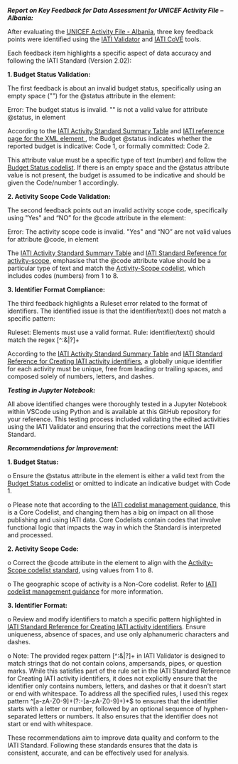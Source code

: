 ***Report on Key Feedback for Data Assessment for UNICEF Activity File – Albania:***

After evaluating the [UNICEF Activity File - Albania](https://iatiregistry.org/dataset/unicef-albania), three key feedback points were identified using the [IATI Validator](https://validator.iatistandard.org/report/unicef-albania) and [IATI CoVE](https://iati.cove.opendataservices.coop/) tools.

Each feedback item highlights a specific aspect of data accuracy and following the IATI Standard (Version 2.02):



**1. Budget Status Validation:**


The first feedback is about an invalid budget status, specifically using an empty space ("") for the @status attribute in the <budget> element:

Error: The budget status is invalid.
"" is not a valid value for attribute @status, in element <budget>


According to the [IATI Activity Standard Summary Table](https://iatistandard.org/en/iati-standard/202/activity-standard/summary-table/) and [IATI reference page for the XML element <budget>](https://iatistandard.org/en/iati-standard/202/activity-standard/iati-activities/iati-activity/budget/#iati-activities-iati-activity-budget-status), the Budget @status indicates whether the reported budget is indicative: Code 1, or formally committed: Code 2.

This attribute value must be a specific type of text (number) and follow the [Budget Status codelist](https://iatistandard.org/en/iati-standard/202/codelists/budgetstatus/).
If there is an empty space and the @status attribute value is not present, the budget is assumed to be indicative and should be given the Code/number 1 accordingly.

**2. Activity Scope Code Validation:**

The second feedback points out an invalid activity scope code, specifically using "Yes" and “NO” for the @code attribute in the <activity-scope> element:

Error: The activity scope code is invalid.
"Yes" and “NO” are not valid values for attribute @code, in element <activity-scope>

The [IATI Activity Standard Summary Table](https://iatistandard.org/en/iati-standard/202/activity-standard/summary-table/) and [IATI Standard Reference for activity-scope](https://iatistandard.org/en/iati-standard/202/activity-standard/iati-activities/iati-activity/activity-scope/#iati-activities-iati-activity-activity-scope-code), emphasise that the @code attribute value should be a particular type of text and match the [Activity-Scope codelist](https://iatistandard.org/en/iati-standard/202/codelists/activityscope/), which includes codes (numbers) from 1 to 8.

**3. Identifier Format Compliance:**

The third feedback highlights a Ruleset error related to the format of identifiers. The identified issue is that the identifier/text() does not match a specific pattern:

Ruleset: Elements must use a valid format.
Rule: identifier/text() should match the regex [^\:\&\|\?]+

According to the [IATI Activity Standard Summary Table](https://iatistandard.org/en/iati-standard/202/activity-standard/summary-table/) and [IATI Standard Reference for Creating IATI activity identifiers](https://iatistandard.org/en/guidance/standard-overview/preparing-your-data/activity-information/creating-iati-identifiers/), a globally unique identifier for each activity must be unique, free from leading or trailing spaces, and composed solely of numbers, letters, and dashes.

***Testing in Jupyter Notebook:***

All above identified changes were thoroughly tested in a Jupyter Notebook within VSCode using Python and is available at this GitHub repository for your reference. This testing process included validating the edited activities using the IATI Validator and ensuring that the corrections meet the IATI Standard.

***Recommendations for Improvement:***

**1. Budget Status:**

o Ensure the @status attribute in the <budget> element is either a valid text from the [Budget Status codelist](https://iatistandard.org/en/iati-standard/202/codelists/budgetstatus/) or omitted to indicate an indicative budget with Code 1.

o Please note that according to the [IATI codelist management guidance](https://iatistandard.org/en/iati-standard/upgrades/how-we-manage-the-standard/codelist-management/#:~:text=Core%20Codelists%20contain%20codes%20that,publishing%20and%20using%20IATI%20data.), this is a Core Codelist, and changing them has a big on impact on all those publishing and using IATI data. Core Codelists contain codes that involve functional logic that impacts the way in which the Standard is interpreted and processed.

**2. Activity Scope Code:**

o Correct the @code attribute in the <activity-scope> element to align with the [Activity-Scope codelist standard](https://iatistandard.org/en/iati-standard/202/codelists/activityscope/), using values from 1 to 8.

o The geographic scope of activity is a Non-Core codelist. Refer to [IATI codelist management guidance](https://iatistandard.org/en/iati-standard/upgrades/how-we-manage-the-standard/codelist-management/#:~:text=Core%20Codelists%20contain%20codes%20that,publishing%20and%20using%20IATI%20data.) for more information.

**3. Identifier Format:**

o Review and modify identifiers to match a specific pattern highlighted in [IATI Standard Reference for Creating IATI activity identifiers](https://iatistandard.org/en/guidance/standard-overview/preparing-your-data/activity-information/creating-iati-identifiers/). Ensure uniqueness, absence of spaces, and use only alphanumeric characters and dashes.

o Note: The provided regex pattern [^\:\&\|\?]+ in IATI Validator is designed to match strings that do not contain colons, ampersands, pipes, or question marks. While this satisfies part of the rule set in the IATI Standard Reference for Creating IATI activity identifiers, it does not explicitly ensure that the identifier only contains numbers, letters, and dashes or that it doesn't start or end with whitespace. To address all the specified rules, I used this regex pattern ^[a-zA-Z0-9]+(?:-[a-zA-Z0-9]+)\*$ to ensures that the identifier starts with a letter or number, followed by an optional sequence of hyphen-separated letters or numbers. It also ensures that the identifier does not start or end with whitespace.

These recommendations aim to improve data quality and conform to the IATI Standard. Following these standards ensures that the data is consistent, accurate, and can be effectively used for analysis.
